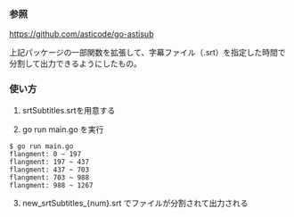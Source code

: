 ### 参照

https://github.com/asticode/go-astisub

上記パッケージの一部関数を拡張して、字幕ファイル（.srt）を指定した時間で分割して出力できるようにしたもの。

### 使い方

1. srtSubtitles.srtを用意する

2. go run main.go を実行

```shell
$ go run main.go
flangment: 0 ~ 197
flangment: 197 ~ 437
flangment: 437 ~ 703
flangment: 703 ~ 988
flangment: 988 ~ 1267
```

3. new_srtSubtitles_{num}.srt でファイルが分割されて出力される


